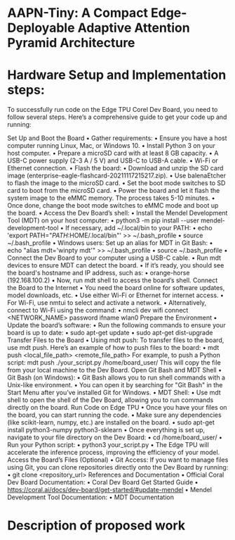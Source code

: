 AAPN-Tiny: A Compact Edge-Deployable Adaptive Attention Pyramid Architecture
=
Hardware Setup and Implementation steps:
=
To successfully run code on the Edge TPU Corel Dev Board, you need to follow several steps. Here’s a comprehensive guide to get your code up and running:

Set Up and Boot the Board 
• Gather requirements: 
• Ensure you have a host computer running Linux, Mac, or Windows 10. 
• Install Python 3 on your host computer. 
• Prepare a microSD card with at least 8 GB capacity. 
• A USB-C power supply (2-3 A / 5 V) and USB-C to USB-A cable. 
• Wi-Fi or Ethernet connection. 
• Flash the board: 
• Download and unzip the SD card image (enterprise-eagle-flashcard-20211117215217.zip). 
• Use balenaEtcher to flash the image to the microSD card. 
• Set the boot mode switches to SD card to boot from the microSD card. 
• Power the board and let it flash the system image to the eMMC memory. The process takes 5-10 minutes. 
• Once done, change the boot mode switches to eMMC mode and boot up the board. • Access the Dev Board’s shell: • Install the Mendel Development Tool (MDT) on your host computer: • python3 -m pip install --user mendel-development-tool • If necessary, add ~/.local/bin to your PATH: • echo 'export PATH="$PATH:$HOME/.local/bin"' >> ~/.bash_profile • source ~/.bash_profile • Windows users: Set up an alias for MDT in Git Bash: • echo "alias mdt='winpty mdt'" >> ~/.bash_profile • source ~/.bash_profile • Connect the Dev Board to your computer using a USB-C cable. • Run mdt devices to ensure MDT can detect the board. • If it’s ready, you should see the board's hostname and IP address, such as: • orange-horse (192.168.100.2) • Now, run mdt shell to access the board’s shell.
Connect the Board to the Internet • You need the board online for software updates, model downloads, etc. • Use either Wi-Fi or Ethernet for internet access. • For Wi-Fi, use nmtui to select and activate a network. • Alternatively, connect to Wi-Fi using the command: • nmcli dev wifi connect <NETWORK_NAME> password ifname wlan0
Prepare the Environment • Update the board’s software: • Run the following commands to ensure your board is up to date: • sudo apt-get update • sudo apt-get dist-upgrade
Transfer Files to the Board • Using mdt push: To transfer files to the board, use mdt push. Here’s an example of how to push files to the board: • mdt push <local_file_path> <remote_file_path> For example, to push a Python script: mdt push ./your_script.py /home/board_user/ This will copy the file from your local machine to the Dev Board.
Open Git Bash and MDT Shell • Git Bash (on Windows): • Git Bash allows you to run shell commands with a Unix-like environment. • You can open it by searching for "Git Bash" in the Start Menu after you’ve installed Git for Windows. • MDT Shell: • Use mdt shell to open the shell of the Dev Board, allowing you to run commands directly on the board.
Run Code on Edge TPU • Once you have your files on the board, you can start running the code. • Make sure any dependencies (like scikit-learn, numpy, etc.) are installed on the board. • sudo apt-get install python3-numpy python3-sklearn • Once everything is set up, navigate to your file directory on the Dev Board: • cd /home/board_user/ • Run your Python script: • python3 your_script.py • The Edge TPU will accelerate the inference process, improving the efficiency of your model.
Access the Board’s Files (Optional) • Git Access: If you want to manage files using Git, you can clone repositories directly onto the Dev Board by running: • git clone <repository_url>
References and Documentation • Official Coral Dev Board Documentation: • Coral Dev Board Get Started Guide • https://coral.ai/docs/dev-board/get-started/#update-mendel • Mendel Development Tool Documentation: • MDT Documentation

Description of proposed work
=


